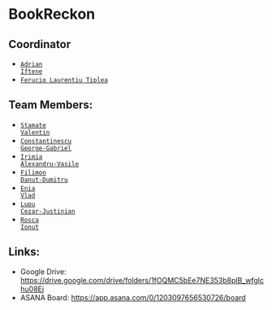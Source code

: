# BookReckon

## Coordinator
* <code>[Adrian Iftene](https://github.com/adiftene1)</code>
* <code>[Ferucio Laurentiu Tiplea]()</code>

## Team Members:
* <code>[Stamate Valentin](https://github.com/StamateValentin)</code>
* <code>[Constantinescu George-Gabriel](https://github.com/iceeye7gabi)</code>
* <code>[Irimia Alexandru-Vasile](https://github.com/alexandru-irimia)</code>
* <code>[Filimon Danut-Dumitru](https://github.com/Danie83)</code>
* <code>[Enia Vlad](https://github.com/Vlad-Enia)</code>
* <code>[Lupu Cezar-Justinian](https://github.com/cezaruss)</code>
* <code>[Rosca Ionut](https://github.com/reloadedd)</code>

## Links:
* Google Drive: https://drive.google.com/drive/folders/1fOQMC5bEe7NE353b8plB_wfglchu08Ej
* ASANA Board: https://app.asana.com/0/1203097656530726/board

